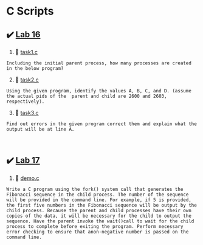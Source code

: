 # C Scripts

## ✔️ [Lab 16](Lab16)

1. 📜 [task1.c](Cscripts/Lab16/task1.c)

```
Including the initial parent process, how many processes are created in the below program?
```

2. 📜 [task2.c](Cscripts/Lab16/task2.c)

```
Using the given program, identify the values A, B, C, and D. (assume the actual pids of the  parent and child are 2600 and 2603, respectively).
```

3. 📜 [task3.c](Cscripts/Lab16/task3.c)

```
Find out errors in the given program correct them and explain what the output will be at line A.
```

<br/>

## ✔️ [Lab 17](Lab17)

1. 📜 [demo.c](Cscripts/Lab17/demo.c)

```
Write a C program using the fork() system call that generates the Fibonacci sequence in the child process. The number of the sequence will be provided in the command line. For example, if 5 is provided, the first five numbers in the Fibonacci sequence will be output by the child process. Because the parent and child processes have their own copies of the data, it will be necessary for the child to output the sequence. Have the parent invoke the wait()call to wait for the child process to complete before exiting the program. Perform necessary error checking to ensure that anon-negative number is passed on the command line.
```
